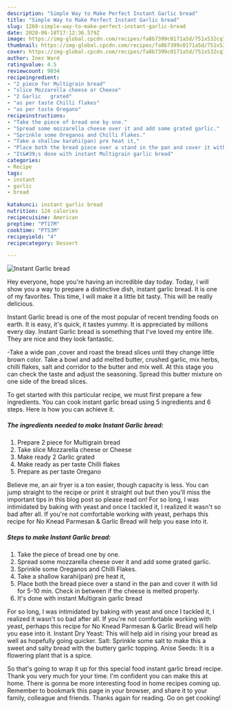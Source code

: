 ```yaml
---
description: "Simple Way to Make Perfect Instant Garlic bread"
title: "Simple Way to Make Perfect Instant Garlic bread"
slug: 1260-simple-way-to-make-perfect-instant-garlic-bread
date: 2020-06-18T17:12:36.579Z
image: https://img-global.cpcdn.com/recipes/fa8b7399c0171a5d/751x532cq70/instant-garlic-bread-recipe-main-photo.jpg
thumbnail: https://img-global.cpcdn.com/recipes/fa8b7399c0171a5d/751x532cq70/instant-garlic-bread-recipe-main-photo.jpg
cover: https://img-global.cpcdn.com/recipes/fa8b7399c0171a5d/751x532cq70/instant-garlic-bread-recipe-main-photo.jpg
author: Inez Ward
ratingvalue: 4.5
reviewcount: 9034
recipeingredient:
- "2 piece for Multigrain bread"
- "slice Mozzarella cheese or Cheese"
- "2 Garlic   grated"
- "as per taste Chilli flakes"
- "as per taste Oregano"
recipeinstructions:
- "Take the piece of bread one by one."
- "Spread some mozzarella cheese over it and add some grated garlic."
- "Sprinkle some Oreganos and Chilli Flakes."
- "Take a shallow karahi(pan) pre heat it,"
- "Place both the bread piece over a stand in the pan and cover it with lid for 5-10 min. Check in between if the cheese is melted properly."
- "It&#39;s done with instant Multigrain garlic bread"
categories:
- Recipe
tags:
- instant
- garlic
- bread

katakunci: instant garlic bread 
nutrition: 124 calories
recipecuisine: American
preptime: "PT17M"
cooktime: "PT53M"
recipeyield: "4"
recipecategory: Dessert

---
```



![Instant Garlic bread](https://img-global.cpcdn.com/recipes/fa8b7399c0171a5d/751x532cq70/instant-garlic-bread-recipe-main-photo.jpg)

Hey everyone, hope you're having an incredible day today. Today, I will show you a way to prepare a distinctive dish, instant garlic bread. It is one of my favorites. This time, I will make it a little bit tasty. This will be really delicious.

Instant Garlic bread is one of the most popular of recent trending foods on earth. It is easy, it's quick, it tastes yummy. It is appreciated by millions every day. Instant Garlic bread is something that I've loved my entire life. They are nice and they look fantastic.

-Take a wide pan ,cover and roast the bread slices until they change little brown color. Take a bowl and add melted butter, crushed garlic, mix herbs, chilli flakes, salt and corridor to the butter and mix well. At this stage you can check the taste and adjust the seasoning. Spread this butter mixture on one side of the bread slices.


To get started with this particular recipe, we must first prepare a few ingredients. You can cook instant garlic bread using 5 ingredients and 6 steps. Here is how you can achieve it.

<!--inarticleads1-->

##### The ingredients needed to make Instant Garlic bread:

1. Prepare 2 piece for Multigrain bread
1. Take slice Mozzarella cheese or Cheese
1. Make ready 2 Garlic   grated
1. Make ready as per taste Chilli flakes
1. Prepare as per taste Oregano


Believe me, an air fryer is a ton easier, though capacity is less. You can jump straight to the recipe or print it straight out but then you&#39;ll miss the important tips in this blog post so please read on! For so long, I was intimidated by baking with yeast and once I tackled it, I realized it wasn&#39;t so bad after all. If you&#39;re not comfortable working with yeast, perhaps this recipe for No Knead Parmesan &amp; Garlic Bread will help you ease into it. 

<!--inarticleads2-->

##### Steps to make Instant Garlic bread:

1. Take the piece of bread one by one.
1. Spread some mozzarella cheese over it and add some grated garlic.
1. Sprinkle some Oreganos and Chilli Flakes.
1. Take a shallow karahi(pan) pre heat it,
1. Place both the bread piece over a stand in the pan and cover it with lid for 5-10 min. Check in between if the cheese is melted properly.
1. It&#39;s done with instant Multigrain garlic bread


For so long, I was intimidated by baking with yeast and once I tackled it, I realized it wasn&#39;t so bad after all. If you&#39;re not comfortable working with yeast, perhaps this recipe for No Knead Parmesan &amp; Garlic Bread will help you ease into it. Instant Dry Yeast: This will help aid in rising your bread as well as hopefully going quicker. Salt: Sprinkle some salt to make this a sweet and salty bread with the buttery garlic topping. Anise Seeds: It is a flowering plant that is a spice. 

So that's going to wrap it up for this special food instant garlic bread recipe. Thank you very much for your time. I'm confident you can make this at home. There is gonna be more interesting food in home recipes coming up. Remember to bookmark this page in your browser, and share it to your family, colleague and friends. Thanks again for reading. Go on get cooking!
